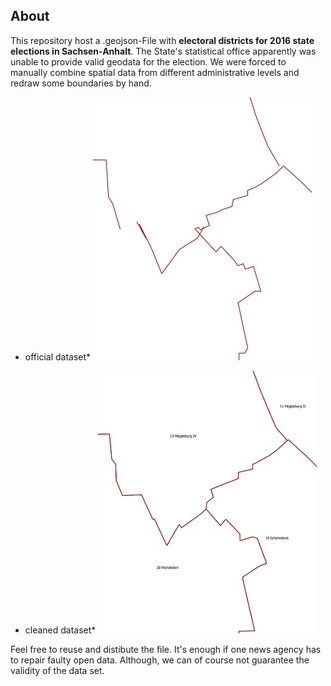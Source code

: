 ## About

This repository host a .geojson-File with **electoral districts for 2016 state elections in Sachsen-Anhalt**.
The State's statistical office apparently was unable to provide valid geodata for the election.
We were forced to manually combine spatial data from different administrative levels and redraw some boundaries by hand.

* official dataset*
![pre](before.jpg?raw=true "official dataset")

* cleaned dataset*
![post](after.jpg?raw=true "cleaned dataset")

Feel free to reuse and distibute the file. It's enough if one news agency has to repair faulty open data.
Although, we can of course not guarantee the validity of the data set.
